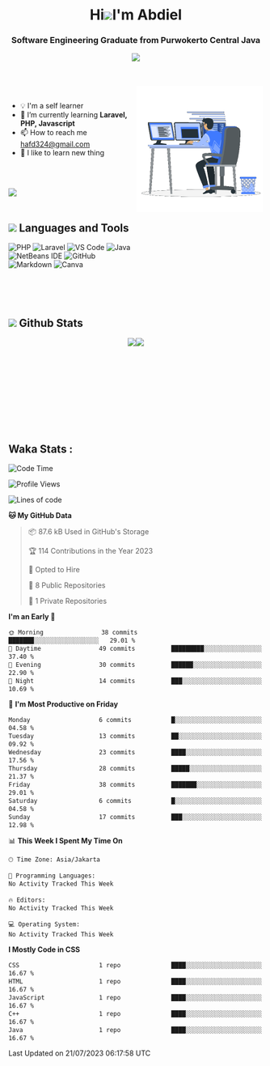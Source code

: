 
<h1 align="center"><b>Hi<img src="https://media.giphy.com/media/hvRJCLFzcasrR4ia7z/giphy.gif" width="35">I'm Abdiel </b></h1>

<h3 align="center"> Software Engineering Graduate from Purwokerto Central Java  </h3>

<div align='center'>
	
![](https://komarev.com/ghpvc/?username=dlzcods&style=for-the-badge)
	
</div>
<br>

<picture> <img align="right" src="https://github.com/0xAbdulKhalid/0xAbdulKhalid/raw/main/assets/mdImages/Right_Side.gif" width = 250px></picture>

<br>

- 💡 I'm a self learner
- 🌱 I’m currently learning **Laravel, PHP, Javascript**
- 📫 How to reach me [hafd324@gmail.com](mailto:hafd324d@gmail.com)
- 📃 I like to learn new thing

<br><br>

<img src="https://user-images.githubusercontent.com/73097560/115834477-dbab4500-a447-11eb-908a-139a6edaec5c.gif"><br><br>

## <img src="https://media2.giphy.com/media/QssGEmpkyEOhBCb7e1/giphy.gif?cid=ecf05e47a0n3gi1bfqntqmob8g9aid1oyj2wr3ds3mg700bl&rid=giphy.gif" width ="25"><b> Languages and Tools</b>

![PHP](https://img.shields.io/badge/PHP%20-FFFFFF.svg?style=for-the-badge&logo=php&logoColor=blue)
![Laravel](https://img.shields.io/badge/laravel-FFFFFF.svg?style=for-the-badge&logo=laravel&logoColor=blue)
![VS Code](https://img.shields.io/badge/VS%20Code-FFFFFF.svg?style=for-the-badge&logo=visual-studio-code&logoColor=blue)
![Java](https://img.shields.io/badge/Java-FFFFFF.svg?style=for-the-badge&logo=java&logoColor=blue)
<br>
![NetBeans IDE](https://img.shields.io/badge/NetBeansIDE-FFFFFF.svg?style=for-the-badge&logo=apache-netbeans-ide&logoColor=blue)
![GitHub](https://img.shields.io/badge/github-FFFFFF.svg?style=for-the-badge&logo=github&logoColor=blue)
<br>
![Markdown](https://img.shields.io/badge/markdown-FFFFFF.svg?style=for-the-badge&logo=markdown&logoColor=blue)
![Canva](https://img.shields.io/badge/Canva-FFFFFF.svg?style=for-the-badge&logo=Canva&logoColor=blue)

<br>
<br>
<br>


## <img src="https://media.giphy.com/media/iY8CRBdQXODJSCERIr/giphy.gif" width="35"><b> Github Stats </b>

<div  style="display: flex; flex-wrap: wrap; justify-content: center;">
   <img height="160em" src="https://github-readme-stats.vercel.app/api?username=dlzcods&show_icons=true&theme=default" />
   <img height="160em" src="https://github-readme-stats.vercel.app/api/top-langs/?username=dlzcods&layout=compact" />
</div>



<br>

## Waka Stats :

<!--START_SECTION:waka-->
![Code Time](http://img.shields.io/badge/Code%20Time-72%20hrs%2028%20mins-blue)

![Profile Views](http://img.shields.io/badge/Profile%20Views-0-blue)

![Lines of code](https://img.shields.io/badge/From%20Hello%20World%20I%27ve%20Written-703.5%20thousand%20lines%20of%20code-blue)

**🐱 My GitHub Data** 

> 📦 87.6 kB Used in GitHub's Storage 
 > 
> 🏆 114 Contributions in the Year 2023
 > 
> 💼 Opted to Hire
 > 
> 📜 8 Public Repositories 
 > 
> 🔑 1 Private Repositories 
 > 
**I'm an Early 🐤** 

```text
🌞 Morning                38 commits          ███████░░░░░░░░░░░░░░░░░░   29.01 % 
🌆 Daytime                49 commits          █████████░░░░░░░░░░░░░░░░   37.40 % 
🌃 Evening                30 commits          ██████░░░░░░░░░░░░░░░░░░░   22.90 % 
🌙 Night                  14 commits          ███░░░░░░░░░░░░░░░░░░░░░░   10.69 % 
```
📅 **I'm Most Productive on Friday** 

```text
Monday                   6 commits           █░░░░░░░░░░░░░░░░░░░░░░░░   04.58 % 
Tuesday                  13 commits          ██░░░░░░░░░░░░░░░░░░░░░░░   09.92 % 
Wednesday                23 commits          ████░░░░░░░░░░░░░░░░░░░░░   17.56 % 
Thursday                 28 commits          █████░░░░░░░░░░░░░░░░░░░░   21.37 % 
Friday                   38 commits          ███████░░░░░░░░░░░░░░░░░░   29.01 % 
Saturday                 6 commits           █░░░░░░░░░░░░░░░░░░░░░░░░   04.58 % 
Sunday                   17 commits          ███░░░░░░░░░░░░░░░░░░░░░░   12.98 % 
```


📊 **This Week I Spent My Time On** 

```text
🕑︎ Time Zone: Asia/Jakarta

💬 Programming Languages: 
No Activity Tracked This Week

🔥 Editors: 
No Activity Tracked This Week

💻 Operating System: 
No Activity Tracked This Week
```

**I Mostly Code in CSS** 

```text
CSS                      1 repo              ████░░░░░░░░░░░░░░░░░░░░░   16.67 % 
HTML                     1 repo              ████░░░░░░░░░░░░░░░░░░░░░   16.67 % 
JavaScript               1 repo              ████░░░░░░░░░░░░░░░░░░░░░   16.67 % 
C++                      1 repo              ████░░░░░░░░░░░░░░░░░░░░░   16.67 % 
Java                     1 repo              ████░░░░░░░░░░░░░░░░░░░░░   16.67 % 
```




 Last Updated on 21/07/2023 06:17:58 UTC
<!--END_SECTION:waka-->

<br>
<br>
